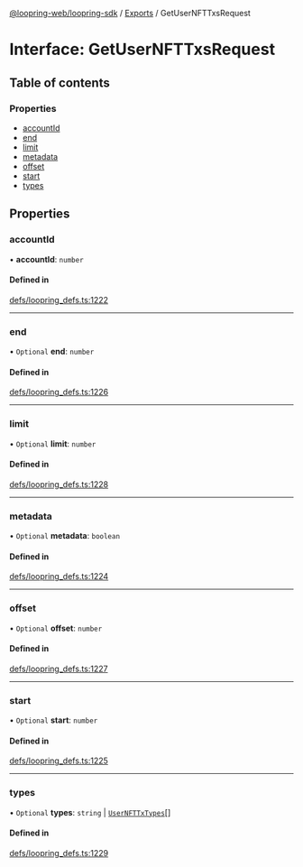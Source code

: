 [@loopring-web/loopring-sdk](../README.md) / [Exports](../modules.md) / GetUserNFTTxsRequest

# Interface: GetUserNFTTxsRequest

## Table of contents

### Properties

- [accountId](GetUserNFTTxsRequest.md#accountid)
- [end](GetUserNFTTxsRequest.md#end)
- [limit](GetUserNFTTxsRequest.md#limit)
- [metadata](GetUserNFTTxsRequest.md#metadata)
- [offset](GetUserNFTTxsRequest.md#offset)
- [start](GetUserNFTTxsRequest.md#start)
- [types](GetUserNFTTxsRequest.md#types)

## Properties

### accountId

• **accountId**: `number`

#### Defined in

[defs/loopring_defs.ts:1222](https://github.com/Loopring/loopring_sdk/blob/24fdf4c/src/defs/loopring_defs.ts#L1222)

___

### end

• `Optional` **end**: `number`

#### Defined in

[defs/loopring_defs.ts:1226](https://github.com/Loopring/loopring_sdk/blob/24fdf4c/src/defs/loopring_defs.ts#L1226)

___

### limit

• `Optional` **limit**: `number`

#### Defined in

[defs/loopring_defs.ts:1228](https://github.com/Loopring/loopring_sdk/blob/24fdf4c/src/defs/loopring_defs.ts#L1228)

___

### metadata

• `Optional` **metadata**: `boolean`

#### Defined in

[defs/loopring_defs.ts:1224](https://github.com/Loopring/loopring_sdk/blob/24fdf4c/src/defs/loopring_defs.ts#L1224)

___

### offset

• `Optional` **offset**: `number`

#### Defined in

[defs/loopring_defs.ts:1227](https://github.com/Loopring/loopring_sdk/blob/24fdf4c/src/defs/loopring_defs.ts#L1227)

___

### start

• `Optional` **start**: `number`

#### Defined in

[defs/loopring_defs.ts:1225](https://github.com/Loopring/loopring_sdk/blob/24fdf4c/src/defs/loopring_defs.ts#L1225)

___

### types

• `Optional` **types**: `string` \| [`UserNFTTxTypes`](../enums/UserNFTTxTypes.md)[]

#### Defined in

[defs/loopring_defs.ts:1229](https://github.com/Loopring/loopring_sdk/blob/24fdf4c/src/defs/loopring_defs.ts#L1229)

